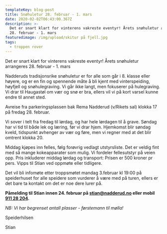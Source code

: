 ```yaml
---
templateKey: blog-post
title: Snøhuletur 28. februar - 1. mars
date: 2020-02-02T06:43:00.367Z
description: >-
  Det er snart klart for vinterens vakreste eventyr! Årets snøhuletur arrangeres
  28. februar - 1. mars
featuredimage: /img/upload/skitur på fjell.jpg
tags:
  - troppen rover
---
```

Det er snart klart for vinterens vakreste eventyr! Årets snøhuletur arrangeres 28. februar - 1. mars

Nadderuds tradisjonsrike snøhuletur er for alle som går i 8. klasse eller høyere, og er en fin og spennende måte å bli kjent med vinterspeiding, høyfjell og snøhulegraving. Vi går ikke langt, men fokuserer på hulegraving. Vi drar til Haugastøl om vær og snø er bra, ellers vil vi på kort varsel kunne endre til annet sted.

Avreise fra parkeringsplassen bak Rema Nadderud (v/Rikets sal) klokka 17 på fredag 28. februar.

Vi sover i telt fra fredag til lørdag, og har hele lørdagen til å grave. Søndag har vi tid til både lek og læring, før vi drar hjem. Hjemkomst blir søndag kveld, tidspunkt avhenger av vær og føre, men vi regner med at det blir omtrent klokka 20.

Middag kjøpes inn felles, følg forøvrig vedlagt utstyrsliste. Det er veldig fint med så mange kokeapparater som mulig. Vi fordeler fellesutstyr på veien opp. Pris inkluderer middag lørdag og transport: Prisen er 500 kroner pr pers. Vipps til Stian ved oppmøte eller tidligere.

Det vil bli infomøte etter troppsmøtet mandag 3.februar kl 19:00 på speiderhuset for alle speidere som vurderer å være med på turen, ellers er det bare ta kontakt om det er noe dere lurer på.

**Påmelding til Stian innen 24. februar på [stian@nadderud.no](mailto:stian@nadderud.no) eller mobil [911 28 204](tel:91128204).**

*NB: Vi har begrenset antall plasser - førstemann til mølla!*

Speiderhilsen

Stian
